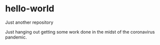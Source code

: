 # hello-world
Just another repository

Just hanging out getting some work done in the midst of the coronavirus pandemic.

